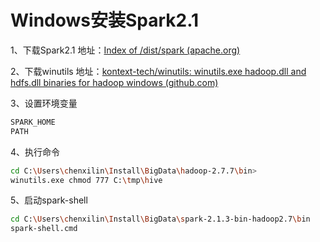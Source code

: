 # Windows安装Spark2.1

1、下载Spark2.1   地址：[Index of /dist/spark (apache.org)](https://archive.apache.org/dist/spark/)

2、下载winutils    地址：[kontext-tech/winutils: winutils.exe hadoop.dll and hdfs.dll binaries for hadoop windows (github.com)](https://github.com/kontext-tech/winutils)

3、设置环境变量

```bash
SPARK_HOME
PATH
```

4、执行命令

```bash
cd C:\Users\chenxilin\Install\BigData\hadoop-2.7.7\bin>
winutils.exe chmod 777 C:\tmp\hive
```

5、启动spark-shell

```bash
cd C:\Users\chenxilin\Install\BigData\spark-2.1.3-bin-hadoop2.7\bin
spark-shell.cmd
```



